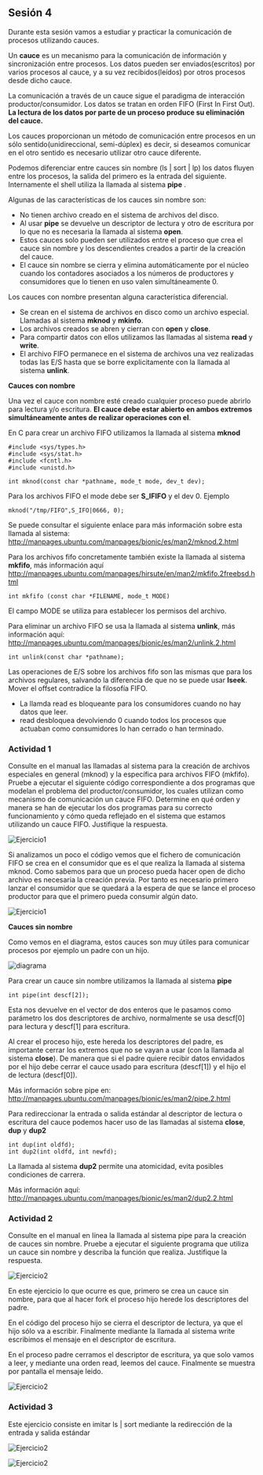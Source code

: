## Sesión 4

Durante esta sesión vamos a estudiar y practicar la comunicación de procesos utilizando cauces.

Un **cauce** es un mecanismo para la comunicación de información y sincronización entre procesos. Los datos pueden ser enviados(escritos) por varios procesos al cauce, y a su vez recibidos(leídos) por otros procesos desde dicho cauce.

La comunicación a través de un cauce sigue el paradigma de interacción productor/consumidor. Los datos se tratan en orden FIFO (First In First Out). **La lectura de los datos por parte de un proceso produce su eliminación del cauce.**

Los cauces proporcionan un método de comunicación entre procesos en un sólo sentido(unidireccional, semi-dúplex) es decir, si deseamos comunicar en el otro sentido es necesario utilizar otro cauce diferente.

Podemos diferenciar entre cauces sin nombre (ls | sort | lp) los datos fluyen entre los procesos, la salida del primero es la entrada del siguiente. Internamente el shell utiliza la llamada al sistema **pipe** .

Algunas de las características de los cauces sin nombre son:

- No tienen archivo creado en el sistema de archivos del disco.
- Al usar **pipe** se devuelve un descriptor de lectura y otro de escritura por lo que no es necesaria la llamada al sistema **open**.
- Estos cauces solo pueden ser utilizados entre el proceso que crea el cauce sin nombre y los descendientes creados a partir de la creación del cauce.
- El cauce sin nombre se cierra y elimina automáticamente por el núcleo cuando los contadores asociados a los números de productores y consumidores que lo tienen en uso valen simultáneamente 0.

Los cauces con nombre  presentan alguna característica diferencial.

- Se crean en el sistema de archivos en disco como un archivo especial. Llamadas al sistema **mknod** y **mkinfo**.
- Los archivos creados se abren y cierran con **open** y **close**.
- Para compartir datos con ellos utilizamos las llamadas al sistema **read** y **write**.
- El archivo FIFO permanece en el sistema de archivos una vez realizadas todas las E/S hasta que se borre explicitamente con la llamada al sistema **unlink**.


**Cauces con nombre**

Una vez el cauce con nombre esté creado cualquier proceso puede abrirlo para lectura y/o escritura. **El cauce debe estar abierto en ambos extremos simultáneamente antes de realizar operaciones con el**.

En C para crear un archivo FIFO utilizamos la llamada al sistema **mknod**

    #include <sys/types.h>
    #include <sys/stat.h>
    #include <fcntl.h>
    #include <unistd.h>

    int mknod(const char *pathname, mode_t mode, dev_t dev);

Para los archivos FIFO el mode debe ser **S_IFIFO** y el dev 0. Ejemplo 

    mknod("/tmp/FIFO",S_IFO|0666, 0);

Se puede consultar el siguiente enlace para más información sobre esta llamada al sistema: http://manpages.ubuntu.com/manpages/bionic/es/man2/mknod.2.html

Para los archivos fifo concretamente también existe la llamada al sistema **mkfifo**, más información aquí http://manpages.ubuntu.com/manpages/hirsute/en/man2/mkfifo.2freebsd.html

    int mkfifo (const char *FILENAME, mode_t MODE)

El campo MODE se utiliza para establecer los permisos del archivo.

Para eliminar un archivo FIFO se usa la llamada al sistema **unlink**, más información aquí: http://manpages.ubuntu.com/manpages/bionic/es/man2/unlink.2.html 

    int unlink(const char *pathname);

Las operaciones de E/S sobre los archivos fifo son las mismas que para los archivos regulares, salvando la diferencia de que no se puede usar **lseek**. Mover el offset contradice la filosofía FIFO.

- La llamda read es bloqueante para los consumidores cuando no hay datos que leer.
- read desbloquea devolviendo 0 cuando todos los procesos que actuaban como consumidores lo han cerrado o han terminado.

### Actividad 1

Consulte   en el manual las llamadas al sistema para la creación de archivos especiales en general (mknod) y la específica para archivos FIFO (mkfifo). Pruebe a ejecutar el siguiente código correspondiente a dos programas que modelan el problema del productor/consumidor, los cuales utilizan como mecanismo de comunicación un cauce FIFO. Determine en qué orden y manera se han de ejecutar los dos programas para su correcto funcionamiento y cómo queda reflejado en el sistema que estamos utilizando un cauce FIFO. Justifique la respuesta.

![Ejercicio1](CodigoProductorConsumidorFIFO.jpeg)

Si analizamos un poco el código vemos que el fichero de comunicación FIFO se crea en el consumidor que es el que realiza la llamada al sistema mknod. Como sabemos para que un proceso pueda hacer open de dicho archivo es necesaria la creación previa. Por tanto es necesario primero lanzar el consumidor que se quedará a la espera de que se lance el proceso productor para que el primero pueda consumir algún dato.


![Ejercicio1](EjecucionEjercicio1_S4.jpeg)


**Cauces sin nombre**

Como vemos en el diagrama, estos cauces son muy útiles para comunicar procesos por ejemplo un padre con un hijo.

![diagrama](diagrama.jpeg)


Para crear un cauce sin nombre utilizamos la llamada al sistema **pipe** 

    int pipe(int descf[2]);


Esta nos devuelve en el vector de dos enteros que le pasamos como parámetro los dos descriptores de archivo, normalmente se usa descf[0] para lectura y descf[1] para escritura.

Al crear el proceso hijo, este hereda los descriptores del padre, es importante cerrar los extremos que no se vayan a usar (con la llamada al sistema **close**). De manera que si el padre quiere recibir datos envidados por el hijo debe cerrar el cauce usado para escritura (descf[1]) y el hijo el de lectura (descf[0]).

Más información sobre pipe en: http://manpages.ubuntu.com/manpages/bionic/es/man2/pipe.2.html

Para redireccionar la entrada o salida estándar al descriptor de lectura o escritura del cauce podemos hacer uso de las llamadas al sistema **close**, **dup** y **dup2**

    int dup(int oldfd);
    int dup2(int oldfd, int newfd);

La llamada al sistema **dup2** permite una atomicidad, evita posibles condiciones de carrera.

Más información aquí: http://manpages.ubuntu.com/manpages/bionic/es/man2/dup2.2.html

### Actividad 2

Consulte en el manual en línea la llamada al sistema pipe para la creación de cauces sin nombre. Pruebe a ejecutar el siguiente programa que utiliza un cauce sin nombre y describa la función que realiza. Justifique la respuesta.

![Ejercicio2](CodigoEjercicio2_S4.jpeg)

En este ejercicio lo que ocurre es que, primero se crea un cauce sin nombre, para que al hacer fork el proceso hijo herede los descriptores del padre.

En el código del proceso hijo se cierra el descriptor de lectura, ya que el hijo sólo va a escribir. Finalmente mediante la llamada al sistema write escribimos el mensaje en el descriptor de escritura.

En el proceso padre cerramos el descriptor de escritura, ya que solo vamos a leer, y mediante una orden read, leemos del cauce. Finalmente se muestra por pantalla el mensaje leido.


![Ejercicio2](EjecucionEjercicio2_S4.jpeg)


### Actividad 3
Este ejercicio consiste en imitar ls | sort mediante la redirección de la entrada y salida estándar

![Ejercicio2](CodigoEjercicio3_S4.jpeg)

![Ejercicio2](EjecucionEjercicio3_S4.jpeg)
